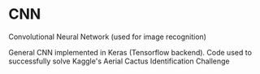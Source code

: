 # CNN
Convolutional Neural Network (used for image recognition)

General CNN implemented in Keras (Tensorflow backend). 
Code used to successfully solve Kaggle's Aerial Cactus Identification Challenge
